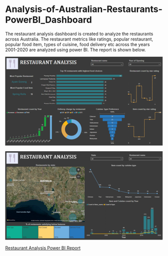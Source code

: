 # Analysis-of-Australian-Restaurants-PowerBI_Dashboard

The restaurant analysis dashboard is created to analyze the restaurants across Australia. The restaurant metrics like ratings, popular restaurant, popular food item, types of cuisine, food delivery etc across the years 2001-2020 are analyzed using power BI. The report is shown below.

![alt text](https://github.com/SuvarnaDalin/Analysis-of-Australian-Restaurants-PowerBI_Dashboard/blob/main/Stats.png)

![alt text](https://github.com/SuvarnaDalin/Analysis-of-Australian-Restaurants-PowerBI_Dashboard/blob/main/Locations.png)

[Restaurant Analysis Power BI Report](https://github.com/SuvarnaDalin/Analysis-of-Australian-Restaurants-PowerBI_Dashboard/blob/main/restaurant_analysis.html)
